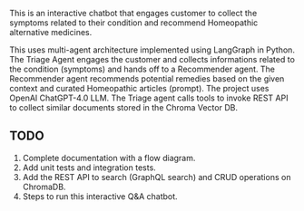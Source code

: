 This is an interactive chatbot that engages customer to collect the symptoms related to their condition and recommend Homeopathic alternative medicines.

This uses multi-agent architecture implemented using LangGraph in Python. 
The Triage Agent engages the customer and collects informations related to the condition (symptoms) and hands off to a Recommender agent. 
The Recommender agent recommends potential remedies based on the given context and curated Homeopathic articles (prompt).
The project uses OpenAI ChatGPT-4.0 LLM. The Triage agent calls tools to invoke REST API to collect similar documents stored in the Chroma Vector DB.

TODO
-----
1. Complete documentation with a flow diagram.
2. Add unit tests and integration tests.
3. Add the REST API to search (GraphQL search) and CRUD operations on ChromaDB.
4. Steps to run this interactive Q&A chatbot.
